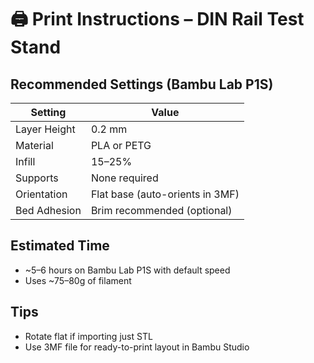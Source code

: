 # 🖨️ Print Instructions – DIN Rail Test Stand

## Recommended Settings (Bambu Lab P1S)

| Setting            | Value        |
|--------------------|--------------|
| Layer Height       | 0.2 mm       |
| Material           | PLA or PETG  |
| Infill             | 15–25%       |
| Supports           | None required |
| Orientation        | Flat base (auto-orients in 3MF) |
| Bed Adhesion       | Brim recommended (optional) |

## Estimated Time
- ~5–6 hours on Bambu Lab P1S with default speed
- Uses ~75–80g of filament

## Tips
- Rotate flat if importing just STL
- Use 3MF file for ready-to-print layout in Bambu Studio
